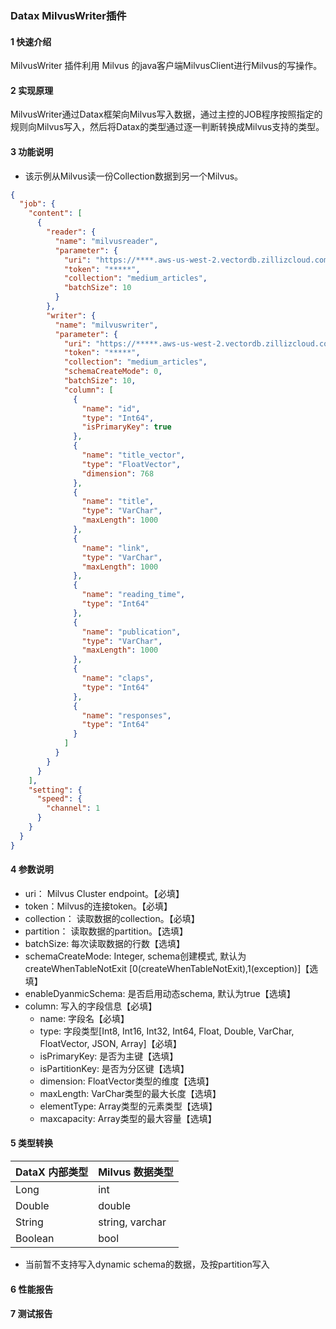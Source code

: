 ### Datax MilvusWriter插件
#### 1 快速介绍

MilvusWriter 插件利用 Milvus 的java客户端MilvusClient进行Milvus的写操作。

#### 2 实现原理

MilvusWriter通过Datax框架向Milvus写入数据，通过主控的JOB程序按照指定的规则向Milvus写入，然后将Datax的类型通过逐一判断转换成Milvus支持的类型。

#### 3 功能说明
* 该示例从Milvus读一份Collection数据到另一个Milvus。
```json
{
  "job": {
    "content": [
      {
        "reader": {
          "name": "milvusreader",
          "parameter": {
            "uri": "https://****.aws-us-west-2.vectordb.zillizcloud.com:19532",
            "token": "*****",
            "collection": "medium_articles",
            "batchSize": 10
          }
        },
        "writer": {
          "name": "milvuswriter",
          "parameter": {
            "uri": "https://*****.aws-us-west-2.vectordb.zillizcloud.com:19530",
            "token": "*****",
            "collection": "medium_articles",
            "schemaCreateMode": 0,
            "batchSize": 10,
            "column": [
              {
                "name": "id",
                "type": "Int64",
                "isPrimaryKey": true
              },
              {
                "name": "title_vector",
                "type": "FloatVector",
                "dimension": 768
              },
              {
                "name": "title",
                "type": "VarChar",
                "maxLength": 1000
              },
              {
                "name": "link",
                "type": "VarChar",
                "maxLength": 1000
              },
              {
                "name": "reading_time",
                "type": "Int64"
              },
              {
                "name": "publication",
                "type": "VarChar",
                "maxLength": 1000
              },
              {
                "name": "claps",
                "type": "Int64"
              },
              {
                "name": "responses",
                "type": "Int64"
              }
            ]
          }
        }
      }
    ],
    "setting": {
      "speed": {
        "channel": 1
      }
    }
  }
}
```

#### 4 参数说明

* uri： Milvus Cluster endpoint。【必填】
* token：Milvus的连接token。【必填】
* collection： 读取数据的collection。【必填】
* partition： 读取数据的partition。【选填】
* batchSize: 每次读取数据的行数【选填】
* schemaCreateMode: Integer, schema创建模式, 默认为createWhenTableNotExit [0(createWhenTableNotExit),1(exception)]【选填】
* enableDyanmicSchema: 是否启用动态schema, 默认为true【选填】
* column: 写入的字段信息【必填】
  * name: 字段名【必填】
  * type: 字段类型[Int8, Int16, Int32, Int64, Float, Double, VarChar, FloatVector, JSON, Array]【必填】
  * isPrimaryKey: 是否为主键【选填】
  * isPartitionKey: 是否为分区键【选填】
  * dimension: FloatVector类型的维度【选填】
  * maxLength: VarChar类型的最大长度【选填】
  * elementType: Array类型的元素类型【选填】
  * maxcapacity: Array类型的最大容量【选填】
#### 5 类型转换

| DataX 内部类型| Milvus 数据类型     |
| -------- |-----------------|
| Long     | int             |
| Double   | double          |
| String   | string, varchar |
| Boolean  | bool            |

- 当前暂不支持写入dynamic schema的数据，及按partition写入

#### 6 性能报告
#### 7 测试报告
